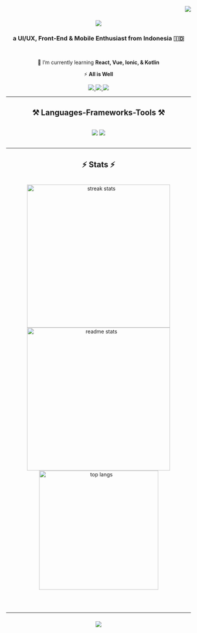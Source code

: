 <img align="right" src="https://visitor-badge.laobi.icu/badge?page_id=salesp07.salesp07" />

<h1 align="center">
    <img src="https://readme-typing-svg.herokuapp.com?font=IBM+Plex+Mono&weight=600&pause=1000&color=6018F7&center=true&vCenter=true&random=false&width=500&height=70&lines=Hi+There!%F0%9F%91%8B;+I'm+Ahmad+Shafwan+Dzaky!" />
</h1>

<h3 align="center">a UI/UX, Front-End & Mobile Enthusiast from Indonesia 🇮🇩</h3>

<br/>

<div align="center">
    
 🌱 I’m currently learning **React, Vue, Ionic, & Kotlin**

 ⚡ **All is Well**
 
 </div>
 
<div align="center"> 
  <a href="mailto:ahmadshafwandzaky@gmail.com">
    <img src="https://img.shields.io/badge/Gmail-333333?style=for-the-badge&logo=gmail&logoColor=red" />
  </a>
  <a href="https://linkedin.com/in/ahmadshafwandzaky" target="_blank">
    <img src="https://img.shields.io/badge/LinkedIn-0077B5?style=for-the-badge&logo=linkedin&logoColor=white" target="_blank" />
  </a>
  <a href="https://dribbble.com/ahmadshafwandzaky" target="_blank">
     <img src="https://img.shields.io/badge/Dribbble-%23EA4C89?style=for-the-badge&logo=dribbble&logoColor=white" target="_blank" /> <!-- sqlite, safari, google-chrome are other good icon options -->
  </a>
</div>

 <hr/>
 
<h2 align="center">⚒️ Languages-Frameworks-Tools ⚒️</h2>
<br/>
<div align="center">
    <img src="https://skillicons.dev/icons?i=react,bootstrap,mui,tailwind,html,css,github,git,vscode,figma,androidstudio,blender" />
    <img src="https://skillicons.dev/icons?i=python,nodejs,javascript,typescript,express,c,cpp,java,nextjs,mysql," /><br>
</div>

<br/>

<hr/>

<h2 align="center">⚡ Stats ⚡</h2>
<br>
<div align=center>
  <img width=390 src="https://github-readme-streak-stats-salesp07.vercel.app/?user=AhmadShafwanDzaky&count_private=true&theme=react&border_radius=10" alt="streak stats"/>
  <img width=390 src="https://github-readme-stats-salesp07.vercel.app/api?username=AhmadShafwanDzaky&count_private=true&show_icons=true&theme=react&rank_icon=github&border_radius=10" alt="readme stats" />
  <br/>
  <img width=325 align="center" src="https://github-readme-stats-salesp07.vercel.app/api/top-langs/?username=AhmadShafwanDzaky&hide=HTML&langs_count=8&layout=compact&theme=react&border_radius=10&size_weight=0.5&count_weight=0.5&exclude_repo=github-readme-stats" alt="top langs" />
</div>

<br/><br/>
<hr/>

<h3 align="center">
    <img src="https://readme-typing-svg.herokuapp.com/?font=Righteous&size=25&center=true&vCenter=true&width=500&height=70&duration=4000&lines=Thanks+for+visiting!+✌️;+Shoot+me+a+message+on+Linkedin!;I'm+always+down+to+collab+:)">
</h3>

<br/>
